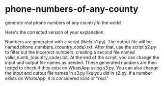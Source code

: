 # phone-numbers-of-any-county
generate real phone numbers of any country in the world 

Here's the corrected version of your explanation:

Numbers are generated with a script (likely s1.py).
The output file will be named phone_numbers_{country_code}.txt. 
After that, use the script s2.py to filter out the incorrect numbers, creating a second file named valid_numb_{country_code}.txt.
At the end of the script, you can change the input and output file names as needed. These generated numbers are then tested to check if they exist on WhatsApp using s3.py.
You can also change the input and output file names in s3.py like you did in s2.py. If a number exists on WhatsApp, it is considered valid or "real."
